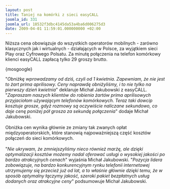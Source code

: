 ```yaml
---
layout: post
title: Taniej na komórki z sieci easyCALL
joomla_id: 331
joomla_url: 18532f3dbc4145da53a4ba6d006275d3
date: 2009-04-01 11:59:01.000000000 +02:00
---
```

Niższa cena obowiązuje do wszystkich operator&oacute;w mobilnych - zar&oacute;wno klasycznych jak i wirtualnych - działających w Polsce, za wyjątkiem sieci Play oraz Cyfrowego Polsatu. Za minutę połączenia na telefon kom&oacute;rkowy klienci easyCALL zapłacą tylko 29 groszy brutto.<p>{mosgoogle}</p><p>&quot;<em>Obniżkę wprowadzamy od dziś, czyli od 1 kwietnia. Zapewniam, że nie jest to żart prima aprilisowy. Ceny naprawdę obniżyliśmy, i to nie tylko na pierwszy dzień kwietnia</em>&quot; deklaruje Michał Jakubowski z easyCALL. &quot;<em>Zapraszam naszych klient&oacute;w do robienia żart&oacute;w prima aprilisowych przyjaciołom używającym telefon&oacute;w kom&oacute;rkowych. Teraz taki dowcip kosztuje grosze, gdyż rozmowy są oczywiście naliczane sekundowo, co daje cenę poniżej p&oacute;ł grosza za sekundę połączenia</em>&quot; dodaje Michał Jakubowski.<br /><br />Obniżka cen wynika gł&oacute;wnie ze zmiany tak zwanych opłat międzyoperatorskich, kt&oacute;re stanowią najpoważniejszą część koszt&oacute;w połączeń do sieci kom&oacute;rkowych. <br /><br />&quot;<em>Nie ukrywam, że zmniejszyliśmy nieco r&oacute;wnież marżę, ale dzięki optymalizacji koszt&oacute;w możemy nadal oferować usługi o wysokiej jakości po bardzo atrakcyjnych cenach</em>&quot; wyjaśnia Michał Jakubowski. &quot;<em>Pozycja lidera zobowiązuje, na bardzo konkurencyjnym rynku telefonii internetowej utrzymujemy się przecież już od lat, a to właśnie gł&oacute;wnie dzięki temu, że w spos&oacute;b optymalny łączymy jakość, szeroki pakiet bezpłatnych usług dodanych oraz atrakcyjne ceny</em>&quot; podsumowuje Michał Jakubowski.</p>
